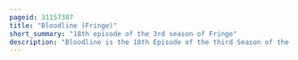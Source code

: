 ```yaml
---
pageid: 31157387
title: "Bloodline (Fringe)"
short_summary: "18th episode of the 3rd season of Fringe"
description: "Bloodline is the 18th Episode of the third Season of the american Science Fiction - Drama Television Series Fringe and the 61st Episode in general. The Story follows olivia dunham Pregnant from the parallel Universe as she experiences a Kidnapping and Acceleration of her Pregnancy while her fellow Fringe Agents lincoln Lee and Charlie Francis Attempt to find her."
---
```

